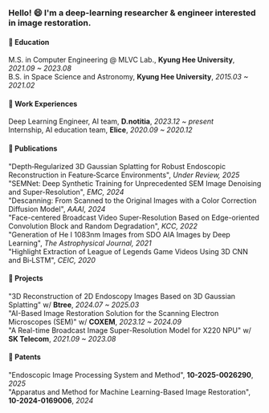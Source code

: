 ### Hello! 😄 I'm a deep-learning researcher & engineer interested in image restoration.

#### :book: Education

M.S. in Computer Engineering @ MLVC Lab., **Kyung Hee University**, _2021.09 ~ 2023.08_  
B.S. in Space Science and Astronomy, **Kyung Hee University**, _2015.03 ~ 2021.02_  

#### :briefcase: Work Experiences

Deep Learning Engineer, AI team, **D.notitia**, _2023.12 ~ present_  
Internship, AI education team, **Elice**, _2020.09 ~ 2020.12_  

#### :newspaper: Publications

"Depth‑Regularized 3D Gaussian Splatting for Robust Endoscopic Reconstruction in Feature‑Scarce Environments", _Under Review, 2025_  
"SEMNet: Deep Synthetic Training for Unprecedented SEM Image Denoising and Super-Resolution", _EMC, 2024_  
"Descanning: From Scanned to the Original Images with a Color Correction Diffusion Model", _AAAI, 2024_  
"Face-centered Broadcast Video Super-Resolution Based on Edge-oriented Convolution Block and Random Degradation", _KCC, 2022_  
"Generation of He I 1083nm Images from SDO AIA Images by Deep Learning", _The Astrophysical Journal, 2021_  
"Highlight Extraction of League of Legends Game Videos Using 3D CNN and Bi‑LSTM", _CEIC, 2020_ 

#### 🔭 Projects

"3D Reconstruction of 2D Endoscopy Images Based on 3D Gaussian Splatting" w/ **Btree**, _2024.07 ~ 2025.03_   
"AI-Based Image Restoration Solution for the Scanning Electron Microscopes (SEM)" w/ **COXEM**, _2023.12 ~ 2024.09_   
"A Real-time Broadcast Image Super-Resolution Model for X220 NPU" w/ **SK Telecom**, _2021.09 ~ 2023.08_

#### 🌱 Patents

"Endoscopic Image Processing System and Method", **10-2025-0026290**, _2025_  
"Apparatus and Method for Machine Learning-Based Image Restoration", **10-2024-0169006**, _2024_  

<!--
- 🔭 I’m currently working on ...
- 🌱 I’m currently learning ...
- 👯 I’m looking to collaborate on ...
- 🤔 I’m looking for help with ...
- 💬 Ask me about ...
- 📫 How to reach me: ...
- 😄 Pronouns: ...
- ⚡ Fun fact: ...
-->
